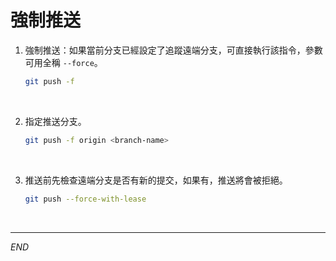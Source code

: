 # 強制推送

1. 強制推送：如果當前分支已經設定了追蹤遠端分支，可直接執行該指令，參數可用全稱 `--force`。

    ```bash
    git push -f
    ```

<br>

2. 指定推送分支。

    ```bash
    git push -f origin <branch-name>
    ```

<br>

3. 推送前先檢查遠端分支是否有新的提交，如果有，推送將會被拒絕。

    ```bash
    git push --force-with-lease
    ```

<br>

___


_END_